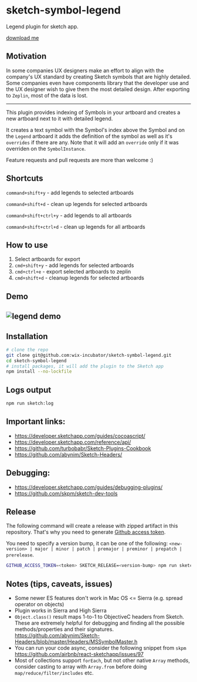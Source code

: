 # sketch-symbol-legend

Legend plugin for sketch app.

[download me](https://github.com/wix-incubator/sketch-symbol-legend/releases/download/v1.8.1/Sketch.zip)

## Motivation

In some companies UX designers make an effort to align with the company's UX standard by creating Sketch symbols that are highly detailed.
Some companies even have components library that the developer use and the UX designer wish to give them the most detailed design.
After exporting to `Zeplin`, most of the data is lost.

---

This plugin provides indexing of Symbols in your artboard and creates a new artboard next to it with detailed legend.

It creates a text symbol with the Symbol's index above the Symbol and on the `Legend` artboard it adds the definition of the symbol as well as it's `overrides` if there are any.
Note that it will add an `override` only if it was overriden on the `SymbolInstance`.

Feature requests and pull requests are more than welcome :)

## Shortcuts

`command+shift+y` - add legends to selected artboards

`command+shift+d` - clean up legends for selected artboards

`command+shift+ctrl+y` - add legends to all artboards

`command+shift+ctrl+d` - clean up legends for all artboards

## How to use

1.  Select artboards for export
2.  `cmd+shift+y` - add legends for selected artboards
3.  `cmd+ctrl+e` - export selected artboards to zeplin
4.  `cmd+shift+d` - cleanup legends for selected artboards

## Demo

## ![legend demo](https://github.com/wix-incubator/sketch-symbol-legend/blob/master/LegendPlugin.gif)

## Installation

```sh
# clone the repo
git clone git@github.com:wix-incubator/sketch-symbol-legend.git
cd sketch-symbol-legend
# install packages, it will add the plugin to the Sketch app
npm install --no-lockfile
```

## Logs output

```sh
npm run sketch:log
```

## Important links:

* https://developer.sketchapp.com/guides/cocoascript/
* https://developer.sketchapp.com/reference/api/
* https://github.com/turbobabr/Sketch-Plugins-Cookbook
* https://github.com/abynim/Sketch-Headers/

## Debugging:

* https://developer.sketchapp.com/guides/debugging-plugins/
* https://github.com/skpm/sketch-dev-tools

## Release

The following command will create a release with zipped artifact in this repository.
That's why you need to generate [Github access token](https://github.com/settings/tokens).

You need to specify a version bump, it can be one of the following:
`<new-version> | major | minor | patch | premajor | preminor | prepatch | prerelease`.

```sh
GITHUB_ACCESS_TOKEN=<token> SKETCH_RELEASE=<version-bump> npm run sketch:release
```

## Notes (tips, caveats, issues)

* Some newer ES features don't work in Mac OS <= Sierra (e.g. spread operator on objects)
* Plugin works in Sierra and High Sierra
* `Object.class()` result maps 1-to-1 to ObjectiveC headers from Sketch.
  These are extremely helpful for debugging and finding all the possible methods/properties and their signatures.
  https://github.com/abynim/Sketch-Headers/blob/master/Headers/MSSymbolMaster.h
* You can run your code async, consider the following snippet from `skpm`
  https://github.com/airbnb/react-sketchapp/issues/97
* Most of collections support `forEach`, but not other native `Array` methods,
  consider casting to array with `Array.from` before doing `map/reduce/filter/includes` etc.
